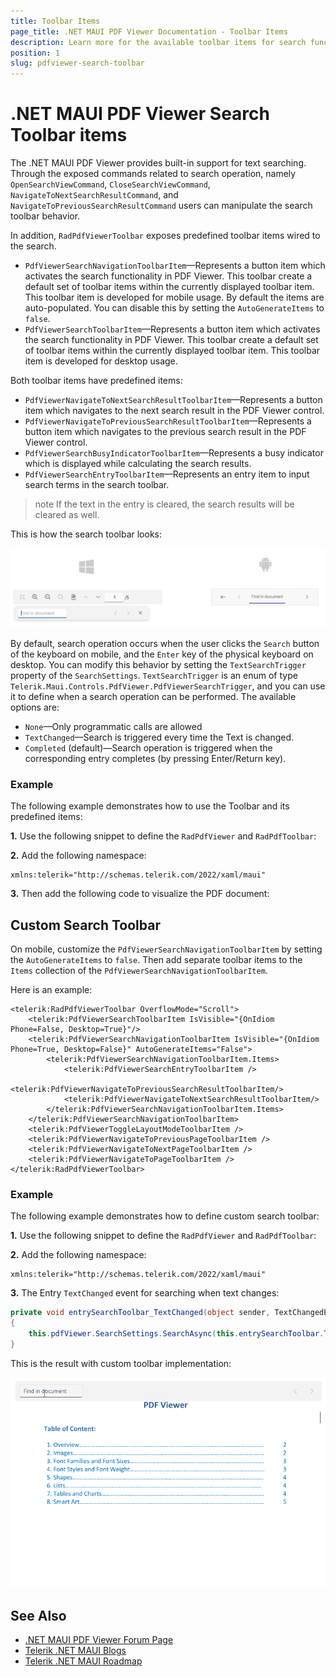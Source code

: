```yaml
---
title: Toolbar Items
page_title: .NET MAUI PDF Viewer Documentation - Toolbar Items
description: Learn more for the available toolbar items for search functionality in Telerik .NET MAUI PDF Viewer. 
position: 1
slug: pdfviewer-search-toolbar
---
```


# .NET MAUI PDF Viewer Search Toolbar items

The .NET MAUI PDF Viewer provides built-in support for text searching. Through the exposed commands related to search operation, namely `OpenSearchViewCommand`, `CloseSearchViewCommand`, `NavigateToNextSearchResultCommand`, and `NavigateToPreviousSearchResultCommand` users can manipulate the search toolbar behavior.

In addition, `RadPdfViewerToolbar` exposes predefined toolbar items wired to the search. 

* `PdfViewerSearchNavigationToolbarItem`&mdash;Represents a button item which activates the search functionality in PDF Viewer. This toolbar create a default set of toolbar items within the currently displayed toolbar item. This toolbar item is developed for mobile usage. By default the items are auto-populated. You can disable this by setting the `AutoGenerateItems` to `false`.
* `PdfViewerSearchToolbarItem`&mdash;Represents a button item which activates the search functionality in PDF Viewer. This toolbar create a default set of toolbar items within the currently displayed toolbar item. This toolbar item is developed for desktop usage.

Both toolbar items have predefined items: 

* `PdfViewerNavigateToNextSearchResultToolbarItem`&mdash;Represents a button item which navigates to the next search result in the PDF Viewer control.
* `PdfViewerNavigateToPreviousSearchResultToolbarItem`&mdash;Represents a button item which navigates to the previous search result in the PDF Viewer control.
* `PdfViewerSearchBusyIndicatorToolbarItem`&mdash;Represents a busy indicator which is displayed while calculating the search results.
* `PdfViewerSearchEntryToolbarItem`&mdash;Represents an entry item to input search terms in the search toolbar.

>note If the text in the entry is cleared, the search results will be cleared as well.

This is how the search toolbar looks:

![.NET MAUI PdfViewer Search Toolbar](../images/pdf-toolbar-search.png "PDF Viewer Search Toolbar")

By default, search operation occurs when the user clicks the `Search` button of the keyboard on mobile, and the `Enter` key of the physical keyboard on desktop. You can modify this behavior by setting the `TextSearchTrigger` property of the `SearchSettings`. `TextSearchTrigger` is an enum of type `Telerik.Maui.Controls.PdfViewer.PdfViewerSearchTrigger`, and you can use it to define when a search operation can be performed. The available options are:

* `None`&mdash;Only programmatic calls are allowed
* `TextChanged`&mdash;Search is triggered every time the Text is changed.
* `Completed` (default)&mdash;Search operation is triggered when the corresponding entry completes (by pressing Enter/Return key).

### Example

The following example demonstrates how to use the Toolbar and its predefined items:

**1.** Use the following snippet to define the `RadPdfViewer` and `RadPdfToolbar`:

<snippet id='pdfviewer-toolbar-xaml'/>

**2.** Add the following namespace:

```XAML
xmlns:telerik="http://schemas.telerik.com/2022/xaml/maui"
```

**3.** Then add the following code to visualize the PDF document:

<snippet id='pdfviewer-toolbar'/>

## Custom Search Toolbar

On mobile, customize the `PdfViewerSearchNavigationToolbarItem` by setting the `AutoGenerateItems` to `false`. Then add separate toolbar items to the `Items` collection of the `PdfViewerSearchNavigationToolbarItem`.

Here is an example:

```XAML
<telerik:RadPdfViewerToolbar OverflowMode="Scroll">
    <telerik:PdfViewerSearchToolbarItem IsVisible="{OnIdiom Phone=False, Desktop=True}"/>
    <telerik:PdfViewerSearchNavigationToolbarItem IsVisible="{OnIdiom Phone=True, Desktop=False}" AutoGenerateItems="False">
        <telerik:PdfViewerSearchNavigationToolbarItem.Items>
            <telerik:PdfViewerSearchEntryToolbarItem />
            <telerik:PdfViewerNavigateToPreviousSearchResultToolbarItem/>
            <telerik:PdfViewerNavigateToNextSearchResultToolbarItem/>
        </telerik:PdfViewerSearchNavigationToolbarItem.Items>
    </telerik:PdfViewerSearchNavigationToolbarItem>
    <telerik:PdfViewerToggleLayoutModeToolbarItem />
    <telerik:PdfViewerNavigateToPreviousPageToolbarItem />
    <telerik:PdfViewerNavigateToNextPageToolbarItem />
    <telerik:PdfViewerNavigateToPageToolbarItem />
</telerik:RadPdfViewerToolbar>
```

### Example

The following example demonstrates how to define custom search toolbar:

**1.** Use the following snippet to define the `RadPdfViewer` and `RadPdfToolbar`:

<snippet id='pdfviewer-custom-search-toolbar'/>

**2.** Add the following namespace:

```XAML
xmlns:telerik="http://schemas.telerik.com/2022/xaml/maui"
```

**3.** The Entry `TextChanged` event for searching when text changes:

```C#
private void entrySearchToolbar_TextChanged(object sender, TextChangedEventArgs e)
{
    this.pdfViewer.SearchSettings.SearchAsync(this.entrySearchToolbar.Text, this.pdfViewer.SearchSettings.SearchOptions);
}
```

This is the result with custom toolbar implementation:

![.NET MAUI PdfViewer Search Custom Toolbar](../images/pdf-custom-search-toolbar.gif "PDF Viewer Search Custom Toolbar")

## See Also

- [.NET MAUI PDF Viewer Forum Page](https://www.telerik.com/forums/maui?tagId=2059)
- [Telerik .NET MAUI Blogs](https://www.telerik.com/blogs/mobile-net-maui)
- [Telerik .NET MAUI Roadmap](https://www.telerik.com/support/whats-new/maui-ui/roadmap)
